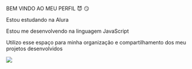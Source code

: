 BEM VINDO AO MEU PERFIL 😈 😏

Estou estudando na Alura

Estou me desenvolvendo na linguagem JavaScript

Utilizo esse espaço para minha organização e compartilhamento dos meu projetos desenvolvidos

![](https://media1.tenor.com/m/vwAOnsGCGM8AAAAd/evil-smile.gif)
